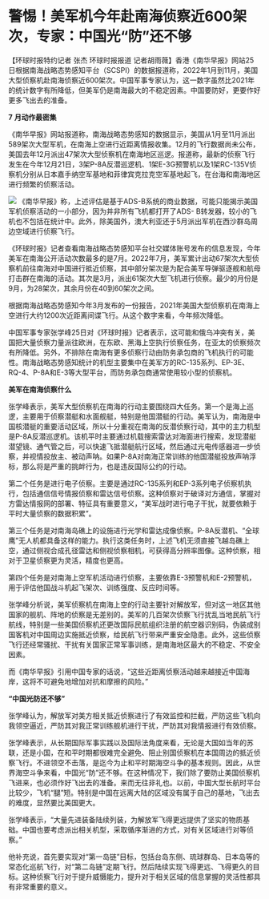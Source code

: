 # 警惕！美军机今年赴南海侦察近600架次，专家：中国光“防”还不够

【环球时报特约记者 张杰 环球时报报道
记者胡雨薇】香港《南华早报》网站25日根据南海战略态势感知平台（SCSPI）的数据报道称，2022年1月到11月，美国大型侦察机赴南海侦察近600架次。中国军事专家认为，这一数字虽然比2021年的统计数字有所降低，但美军仍是南海最大的不稳定因素。中国要防好，更要作好更多飞出去的准备。

**7** **月动作最密集**

《南华早报》网站报道称，南海战略态势感知的数据显示，美国从1月至11月派出589架次大型军机，在南海上空进行近距离情报收集。12月的飞行数据尚未公布，美国去年12月派出47架次大型侦察机在南海地区巡逻。报道称，最新的侦察飞行发生在今年12月21日，3架P-8A反潜巡逻机、1架E-3G预警机以及1架RC-135V侦察机分别从日本嘉手纳空军基地和菲律宾克拉克空军基地起飞，在台海和南海地区进行频繁的侦察活动。

![](https://inews.gtimg.com/newsapp_bt/0/15576759130/1000)
《南华早报》称，上述评估是基于ADS-B系统的商业数据，可能只能揭示美国军机侦察活动的一小部分，因为并非所有飞机都打开了ADS-
B转发器，较小的飞机也不包括在统计中。此外，除美国外，澳大利亚还于5月派出军机在西沙群岛周边空域进行侦察飞行。

《环球时报》记者查看南海战略态势感知平台社交媒体账号发布的信息发现，今年美军在南海公开活动次数最多的是7月。2022年7月，美军累计出动67架次大型侦察机前往南海对中国进行抵近侦察，其中部分架次是为配合美军导弹驱逐舰和航母打击群在南海的活动。其次是3月，派出61架次大型飞机进行侦察。最少的月份是9月，为28架次，其余月份在40到60架次之间。

根据南海战略态势感知今年3月发布的一份报告，2021年美国大型侦察机在南海上空进行大约1200次近距离间谍飞行。从这个数字来看，今年频次降低。

中国军事专家张学峰25日对《环球时报》记者表示，这可能和俄乌冲突有关，美国把大量侦察力量派往欧洲，在东欧、黑海上空执行侦察任务，在亚太的侦察频次有所降低。另外，不排除在南海有更多侦察行动由防务承包商的飞机执行的可能性。南海战略态势感知统计的机型主要集中在美军方的RC-135系列、EP-3E、RQ-4、P-8A和E-3等大型平台，而防务承包商通常使用较小型的侦察机。

**美军在南海侦察什么**

张学峰表示，美军大型侦察机在南海的行动主要围绕四大任务。第一个是海上巡逻，主要用于侦察潜艇和水面舰艇，特别是他国潜艇的行动。美军认为，南海是中国核潜艇的重要活动区域，所以十分重视在南海的反潜侦察行动，其中的主力机型是P-8A反潜巡逻机。该机平时主要通过机载搜索雷达对海面进行搜索，发现潜艇潜望镜、通气管之后，可以快速飞抵潜艇航行区域，然后通过光电传感器进一步侦察，并视情投放主、被动声呐。如果P-8A对南海正常训练的他国潜艇投放声呐浮标，那么将是严重的挑衅行为，也是违反国际公约的行动。

第二个任务是进行电子侦察。主要是通过RC-135系列和EP-3系列电子侦察机执行，包括通信信号情报侦察和雷达信号侦察。这种侦察对于破译对方通信，掌握对方雷达情报网的部署、特征具有重要意义，“美军战时进行电子干扰，就要依赖于平时大量侦察的数据积累”。

第三个任务是对南海岛礁上的设施进行光学和雷达成像侦察。P-8A反潜机、“全球鹰”无人机都具备这样的能力。执行这类任务时，上述飞机无须直接飞越岛礁上空，通过侧视合成孔径雷达和侧视侦察相机，可获得高分辨率图像。这种侦察，相对于卫星侦察更为灵活，精度也更高。

第四个任务是对南海上空军机活动进行侦察，主要依靠E-3预警机和E-2预警机，用于评估他国战斗机起飞架次、训练强度、反应时间等。

张学峰分析说，美军侦察机在南海上空的行动主要针对解放军，但对这一地区其他国家的舰机、阵地的侦察是无差别的。美军的几百架次侦察飞行扰乱当地民航飞行航线，特别是一些美国侦察机还更改国际民航组织注册的航空器识别码，伪装成别国客机对中国周边实施抵近侦察，给民航飞行带来严重安全隐患。此外，这些侦察飞行还经常骚扰、干扰有关国家正常军事训练，是南海地区最大的不稳定、不安全因素。

而《南华早报》引用中国专家的话说，“这些近距离侦察活动越来越接近中国海岸，这将不可避免地增加对抗和摩擦的风险。”

**“中国光防还不够”**

张学峰认为，解放军对美方相关抵近侦察进行了有效监控和拦截，严防这些飞机向我领空逼近，严防其对我正常训练舰机进行干扰，严防其对我情报进行有效侦察。

张学峰表示，从长期国际军事实践以及国际法角度来看，无论是大国如当年的苏联，还是小国，在和平时期都很难完全避免、阻止别国侦察机在本国周边的抵近侦察飞行。不进领空不击落，是迄今为止和平时期海空斗争的基本规则。因此，从世界海空斗争来看，中国光“防”还不够。在这种情况下，我们除了要防止美国侦察机飞进来，也必须作好飞出去的准备。来而无往非礼也。以前，中国大型长航时平台比较少，飞机“腿”短。特别是中国在远离大陆的区域没有属于自己的基地，飞出去的难度，显然要比美国更大。

张学峰表示，“大量先进装备陆续列装，为解放军飞得更远提供了坚实的物质基础。中国也要考虑派出相关机型，采取循序渐进的方式，对有关区域进行对等侦察。”

他补充说，首先要实现对“第一岛链”目标，包括台岛东侧、琉球群岛、日本岛等的常态化巡航飞行，对“第二岛链”定期飞行。然后陆续实现飞得更远、飞得更久的目标。这种侦察飞行对于提升威慑能力，提升对于相关区域的信息掌握的灵活性都具有非常重要的意义。

